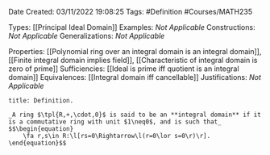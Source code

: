<div class="topSpace"></div>

Date Created: 03/11/2022 19:08:25
Tags: #Definition #Courses/MATH235

Types: [[Principal Ideal Domain]]
Examples: _Not Applicable_
Constructions: _Not Applicable_
Generalizations: _Not Applicable_

Properties: [[Polynomial ring over an integral domain is an integral domain]], [[Finite integral domain implies field]], [[Characteristic of integral domain is zero of prime]]
Sufficiencies: [[Ideal is prime iff quotient is an integral domain]]
Equivalences: [[Integral domain iff cancellable]]
Justifications: _Not Applicable_

``` ad-Definition
title: Definition.

_A ring $\tpl{R,+,\cdot,0}$ is said to be an **integral domain** if it is a commutative ring with unit $1\neq0$, and is such that_
$$\begin{equation}
    \fa r,s\in R:\l[rs=0\Rightarrow\l(r=0\lor s=0\r)\r].
\end{equation}$$

```
